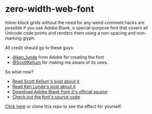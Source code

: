 zero-width-web-font
===================

Inline-block grids without the need for any weird comment hacks are possible if you use Adobe Blank, a special-purpose font that covers all Unicode code points and renders them using a non-spacing and non-marking glyph.

All credit should go to these guys:

* [@ken_lunde](http://twitter.com/ken_lunde) from Adobe for creating the font
* [@ScottKellum](http://www.twitter.com/ScottKellum) for making me aware of its uses.

So what now?

* [Read Scott Kellum's post about it](http://scottkellum.com/2013/10/25/the-new-kellum-method.html)
* [Read Ken Lunde's post about it](http://blogs.adobe.com/typblography/2013/03/introducing-adobe-blank.html)
* [Download Adobe Blank from it's official source](http://sourceforge.net/projects/adobe-blank.adobe/files/)
* [Check out the font's source code](https://github.com/adobe-fonts/adobe-blank/)

[Click here](http://jpkempf.github.io/zero-width-web-font) or clone this repo to see the effect for yourself.